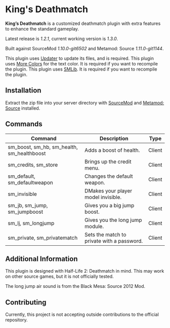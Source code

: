 # King's Deathmatch

**King’s Deathmatch** is a customized deathmatch plugin with extra features to enhance the standard gameplay.

Latest release is *1.2.1*, current working version is *1.3.0*.

Built against SourceMod *1.10.0-git6502* and Metamod: Source *1.11.0-git1144*.

This plugin uses [Updater](https://forums.alliedmods.net/showthread.php?t=169095) to update its files, and is required.
This plugin uses [More Colors](https://forums.alliedmods.net/showthread.php?t=185016) for the text color. It is required if you want to recompile the plugin.
This plugin uses [SMLib](https://github.com/bcserv/smlib/tree/transitional_syntax). It is required if you want to recompile the plugin.

## Installation

Extract the zip file into your server directory with [SourceMod](https://www.sourcemod.net/) and [Metamod: Source](https://www.sourcemm.net/) installed.

## Commands
Command | Description | Type
--- | --- | ---
sm_boost, sm_hb, sm_health, sm_healthboost|Adds a boost of health.|Client
sm_credits, sm_store|Brings up the credit menu.|Client
sm_default, sm_defaultweapon|Changes the default weapon.|Client
sm_invisible|DMakes your player model invisible.|Client
sm_jb, sm_jump, sm_jumpboost|Gives you a big jump boost.|Client
sm_lj, sm_longjump|Gives you the long jump module.|Client
sm_private, sm_privatematch|Sets the match to private with a password.|Client

## Additional Information
This plugin is designed with Half-Life 2: Deathmatch in mind. This may work on other source games, but it is not officially tested.

The long jump air sound is from the Black Mesa: Source 2012 Mod.

## Contributing
Currently, this project is not accepting outside contributions to the official repository.